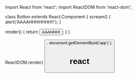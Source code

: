 import React from 'react';
import ReactDOM from 'react-dom';


class Button extends React.Component {
  scream() {
	alert('AAAAHHHHHHH!!');
  }

  render() {
	return <button onClick={this.scream}>AAAHHH!</button>;
  }
}

ReactDOM.render(
	<Button />,
	document.getElementById('app')
);

# react
